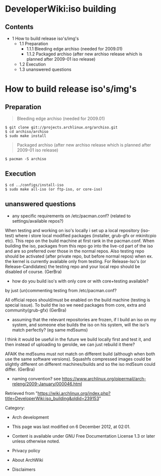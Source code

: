 DeveloperWiki:iso building
==========================

Contents
--------

-   1 How to build release iso's/img's
    -   1.1 Preparation
        -   1.1.1 Bleeding edge archiso (needed for 2009.01)
        -   1.1.2 Packaged archiso (after new archiso release which is
            planned after 2009-01 iso release)
    -   1.2 Execution
    -   1.3 unanswered questions

How to build release iso's/img's
================================

Preparation
-----------

> Bleeding edge archiso (needed for 2009.01)

    $ git clone git://projects.archlinux.org/archiso.git
    $ cd archiso/archiso
    $ sudo make install

> Packaged archiso (after new archiso release which is planned after 2009-01 iso release)

    $ pacman -S archiso

Execution
---------

    $ cd ../configs/install-iso
    $ sudo make all-iso (or ftp-iso, or core-iso)

unanswered questions
--------------------

-   any specific requirements on /etc/pacman.conf? (related to
    settings/available repos?)

When testing and working on iso's locally i set up a local repository
(iso-test) where i store local modified packages (installer, grub-gfx or
mkinitcpio etc). This repo on the build machine at first rank in the
pacman.conf. When building the iso, packages from this repo go into the
live-cd part of the iso and are so preferred over those in the normal
repos. Also testing repo should be activated (after private repo, but
before normal repos) when ex. the kernel is currently available only
from testing. For Release-Iso's (or Release-Candidates) the testing repo
and your local repo should be disabled of course. (GerBra)

-   how do you build iso's with only core or with core+testing
    available?

by just (un)commenting testing from /etc/pacman.conf?

All official repos should/must be enabled on the build machine (testing
is special issue). To build the iso we need packages from core, extra
and community(grub-gfx) (GerBra)

-   assuming that the relevant repositories are frozen, if I build an
    iso on my system, and someone else builds the iso on his system,
    will the iso's match perfectly? (eg same md5sums)

I think it would be useful in the future we build locally first and test
it, and then instead of uploading to gerolde, we can just rebuild it
there?

AFAIK the md5sums must not match on different build (although when both
use the same software versions). Squashfs compressed images could be
slightly different on different machines/builds and so the iso md5sum
could differ. (GerBra)

-   naming convention? see
    https://www.archlinux.org/pipermail/arch-releng/2009-January/000046.html

Retrieved from
"https://wiki.archlinux.org/index.php?title=DeveloperWiki:iso_building&oldid=239153"

Category:

-   Arch development

-   This page was last modified on 6 December 2012, at 02:01.
-   Content is available under GNU Free Documentation License 1.3 or
    later unless otherwise noted.
-   Privacy policy
-   About ArchWiki
-   Disclaimers
